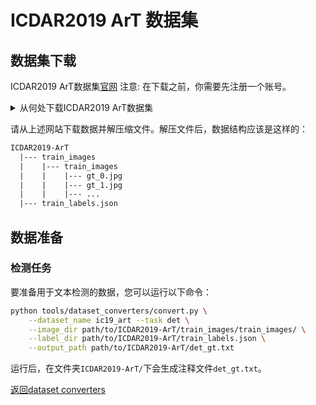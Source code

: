 # ICDAR2019 ArT 数据集

## 数据集下载

ICDAR2019 ArT数据集[官网](https://rrc.cvc.uab.es/?ch=14)
注意: 在下载之前，你需要先注册一个账号。

<details>
    <summary>从何处下载ICDAR2019 ArT数据集</summary>

[下载地址](https://rrc.cvc.uab.es/?ch=14&com=downloads).

图像需要下载“任务1和任务3”部分中的存档文件`train_images.tar.gz`。注释需要下载同一节中的.JSON文件`train_labels.json`。

</details>

请从上述网站下载数据并解压缩文件。解压文件后，数据结构应该是这样的：
```txt
ICDAR2019-ArT
  |--- train_images
  |    |--- train_images
  |    |    |--- gt_0.jpg
  |    |    |--- gt_1.jpg
  |    |    |--- ...
  |--- train_labels.json
```

## 数据准备

### 检测任务

要准备用于文本检测的数据，您可以运行以下命令：

```bash
python tools/dataset_converters/convert.py \
    --dataset_name ic19_art --task det \
    --image_dir path/to/ICDAR2019-ArT/train_images/train_images/ \
    --label_dir path/to/ICDAR2019-ArT/train_labels.json \
    --output_path path/to/ICDAR2019-ArT/det_gt.txt
```

运行后，在文件夹`ICDAR2019-ArT/`下会生成注释文件`det_gt.txt`。

[返回dataset converters](converters.md)
